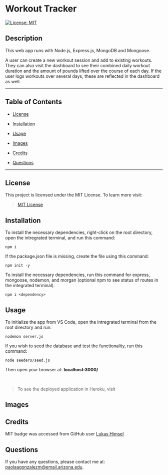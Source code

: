 # Workout Tracker

[![License: MIT](https://img.shields.io/badge/License-MIT-yellow.svg)](https://opensource.org/licenses/MIT)

## Description

This web app runs with Node.js, Express.js, MongoDB and Mongoose.

A user can create a new workout session and add to existing workouts. They can also visit the dashboard to see their combined daily workout duration and the amount of pounds lifted over the course of each day. If the user logs workouts over several days, these are reflected in the dashboard as well.

---

## Table of Contents

* [License](#license)

* [Installation](#installation)

* [Usage](#usage)

* [Images](#images)

* [Credits](#credits)

* [Questions](#questions)

---

## License

This project is licensed under the MIT License. To learn more visit:   
> [MIT License](https://github.com/git/git-scm.com/blob/main/MIT-LICENSE.txt)

## Installation

To install the necessary dependencies, right-click on the root directory, open the intregrated terminal, and run this command:

```
npm i
```
If the package.json file is missing, create the file using this command:

```
npm init -y
```
To install the necessary dependencies, run this command for express, mongoose, nodemon, and morgan (optional npm to see status of routes in the integrated terminal).

```
npm i <dependency>
```

## Usage

To initialize the app from VS Code, open the intregrated terminal from the root directory and run:

```
nodemon server.js
```
If you wish to seed the database and test the functionality, run this command:

```
node seeders/seed.js
```

Then open your browser at: **localhost:3000/** 

</br>

> To see the deployed application in Heroku, visit <sdfsf>

## Images

## Credits
MIT badge was accessed from GitHub user [Lukas Himsel](https://gist.github.com/lukas-h/2a5d00690736b4c3a7ba)

## Questions

If you have any questions, please contact me at: paolaagonzalezm@email.arizona.edu.